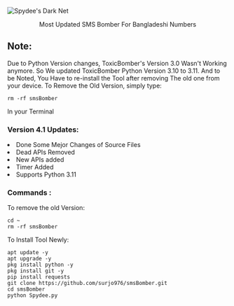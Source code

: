 ![Spydee's Dark Net](https://media.kasperskycontenthub.com/wp-content/uploads/sites/43/2022/06/15094204/sl-abstract-dark-web.jpg)
<p align="center">Most Updated SMS Bomber For Bangladeshi Numbers</p>

## Note:
Due to Python Version changes, ToxicBomber's Version 3.0 Wasn't Working anymore. So We updated ToxicBomber Python Version 3.10 to 3.11. And to be Noted, You Have to re-install the Tool after removing The old one from your device. To Remove the Old Version, simply type:
``` shell script
rm -rf smsBomber
```
In your Terminal

### Version 4.1 Updates:
<li>Done Some Mejor Changes of Source Files</li>
<li>Dead APIs Removed</li>
<li>New APIs added</li>
<li>Timer Added</li>
<li>Supports Python 3.11</li>

### Commands :
To remove the old Version:
``` shell script
cd ~
rm -rf smsBomber
```
To Install Tool Newly:

``` shell script
apt update -y
apt upgrade -y
pkg install python -y
pkg install git -y
pip install requests
git clone https://github.com/surjo976/smsBomber.git
cd smsBomber
python Spydee.py
```

<!-- ## Note:
<li>This Tool Is Only For Educational Purpose</li>
<li>ToxicNoob Will Never Be Responsible For Any Misuse</li>
<li>Use It At Your Own Risk</li> -->

<!-- ## Contact :
For Any Help or Suggestions, Contact With Us:
<li> Via <a href="mailto: ToxicNoob.Sl4d3.Official@gmail.com">Email</a> -->



